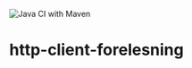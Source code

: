 ![Java CI with Maven](https://github.com/jhannes/http-client-forelesning/workflows/Java%20CI%20with%20Maven/badge.svg)

# http-client-forelesning
